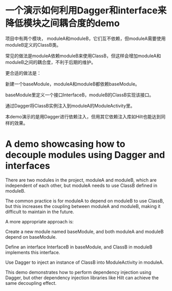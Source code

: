 # 一个演示如何利用Dagger和interface来降低模块之间耦合度的demo
项目中有两个模块， moduleA和moduleB，它们互不依赖，但moduleA需要使用moduleB定义的ClassB类。

常见的做法是moduleA依赖moduleB来使用ClassB，但这样会增加moduleA和moduleB之间的耦合度，不利于后期的维护。

更合适的做法是：

新建一个baseModule，moduleA和moduleB都依赖baseModule。

baseModule里定义一个接口InterfaceB，moduleB的ClassB实现该接口。

通过Dagger将ClassB实例注入到moduleA的ModuleActivity里。

本demo演示的是用Dagger进行依赖注入，但用其它依赖注入库如Hilt也能达到同样的效果。

# A demo showcasing how to decouple modules using Dagger and interfaces

There are two modules in the project, moduleA and moduleB, which are independent of each other, but moduleA needs to use ClassB defined in moduleB.

The common practice is for moduleA to depend on moduleB to use ClassB, but this increases the coupling between moduleA and moduleB, making it difficult to maintain in the future.

A more appropriate approach is:

Create a new module named baseModule, and both moduleA and moduleB depend on baseModule.

Define an interface InterfaceB in baseModule, and ClassB in moduleB implements this interface.

Use Dagger to inject an instance of ClassB into ModuleActivity in moduleA.

This demo demonstrates how to perform dependency injection using Dagger, but other dependency injection libraries like Hilt can achieve the same decoupling effect.